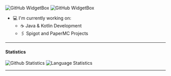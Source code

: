 ![GitHub WidgetBox](https://github-widgetbox.vercel.app/api/profile?username=geox25&data=followers,repositories,stars,commits&theme=darkmode)
![GitHub WidgetBox](https://github-widgetbox.vercel.app/api/skills?languages=kotlin,java,cpp,c,html,css,js,lua,json,yaml,bash&theme=darkmode)


- 💻 I'm currently working on:
  - ☕ Java & Kotlin Development
  - 🖇️ Spigot and PaperMC Projects
---
#### Statistics
![Github Statistics](https://github-readme-stats-sigma-five.vercel.app/api?username=geox25&theme=dark)
![Language Statistics](https://github-readme-stats-sigma-five.vercel.app/api/top-langs/?username=geox25&theme=dark&layout=compact)

---
